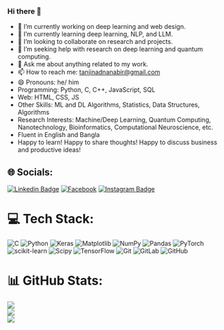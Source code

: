 ### Hi there 👋

<!--
**tanjinadnanabir/tanjinadnanabir** is a ✨ _special_ ✨ repository because its `README.md` (this file) appears on your GitHub profile.

Here are some ideas to get you started: -->

- 🔭 I’m currently working on deep learning and web design.
- 🌱 I’m currently learning deep learning, NLP, and LLM.
- 👯 I’m looking to collaborate on research and projects.
- 🤔 I’m seeking help with research on deep learning and quantum computing.
- 💬 Ask me about anything related to my work.
- 📫 How to reach me: tanjinadnanabir@gmail.com
- 😄 Pronouns: he/ him
- Programming: Python, C, C++, JavaScript, SQL
- Web: HTML, CSS, JS 
- Other Skills: ML and DL Algorithms, Statistics, Data Structures, Algorithms
- Research Interests: Machine/Deep Learning, Quantum Computing, Nanotechnology, Bioinformatics, Computational Neuroscience, etc.
- Fluent in English and Bangla
- Happy to learn! Happy to share thoughts! Happy to discuss business and productive ideas!
<!-- - ⚡ Fun fact: ... -->

## 🌐 Socials:
[![Linkedin Badge](https://img.shields.io/badge/LinkedIn-0077B5?style=for-the-badge&logo=linkedin&logoColor=white)](https://www.linkedin.com/in/tanjinadnanabir/) [![Facebook](https://img.shields.io/badge/Facebook-1877F2?style=for-the-badge&logo=facebook&logoColor=white)](https://facebook.com/tanjinadnanabir) [![Instagram Badge](https://img.shields.io/badge/Instagram-E4405F?style=for-the-badge&logo=instagram&logoColor=white)](https://instagram.com/tanjinadnanabir) 

# 💻 Tech Stack:
![C](https://img.shields.io/badge/c-%2300599C.svg?style=for-the-badge&logo=c&logoColor=white) ![Python](https://img.shields.io/badge/python-3670A0?style=for-the-badge&logo=python&logoColor=ffdd54) ![Keras](https://img.shields.io/badge/Keras-%23D00000.svg?style=for-the-badge&logo=Keras&logoColor=white) ![Matplotlib](https://img.shields.io/badge/Matplotlib-%23ffffff.svg?style=for-the-badge&logo=Matplotlib&logoColor=black) ![NumPy](https://img.shields.io/badge/numpy-%23013243.svg?style=for-the-badge&logo=numpy&logoColor=white) ![Pandas](https://img.shields.io/badge/pandas-%23150458.svg?style=for-the-badge&logo=pandas&logoColor=white) ![PyTorch](https://img.shields.io/badge/PyTorch-%23EE4C2C.svg?style=for-the-badge&logo=PyTorch&logoColor=white) ![scikit-learn](https://img.shields.io/badge/scikit--learn-%23F7931E.svg?style=for-the-badge&logo=scikit-learn&logoColor=white) ![Scipy](https://img.shields.io/badge/SciPy-%230C55A5.svg?style=for-the-badge&logo=scipy&logoColor=%white) ![TensorFlow](https://img.shields.io/badge/TensorFlow-%23FF6F00.svg?style=for-the-badge&logo=TensorFlow&logoColor=white) ![Git](https://img.shields.io/badge/git-%23F05033.svg?style=for-the-badge&logo=git&logoColor=white) ![GitLab](https://img.shields.io/badge/gitlab-%23181717.svg?style=for-the-badge&logo=gitlab&logoColor=white) ![GitHub](https://img.shields.io/badge/github-%23121011.svg?style=for-the-badge&logo=github&logoColor=white)

# 📊 GitHub Stats:
![](https://github-readme-stats.vercel.app/api/top-langs/?username=tanjinadnanabir&theme=dark&hide_border=false&include_all_commits=true&count_private=false&layout=compact)<br/> 
![](https://github-readme-stats.vercel.app/api?username=tanjinadnanabir&theme=dark&hide_border=false&include_all_commits=true&count_private=false)<br/> 
![](https://github-readme-streak-stats.herokuapp.com/?user=tanjinadnanabir&theme=dark&hide_border=false)<br/>
